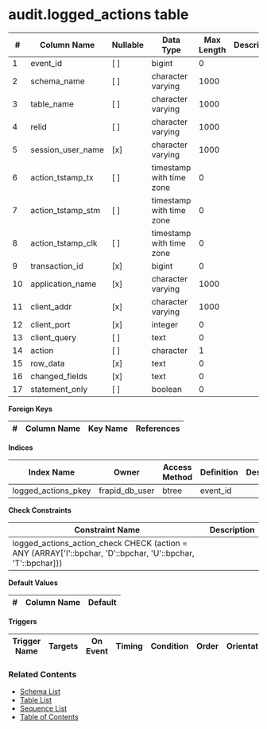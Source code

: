 # audit.logged_actions table



| # | Column Name | Nullable | Data Type | Max Length | Description |
| --- | --- | --- | --- | --- | --- |
| 1 | event_id | [ ] | bigint | 0 |  |
| 2 | schema_name | [ ] | character varying | 1000 |  |
| 3 | table_name | [ ] | character varying | 1000 |  |
| 4 | relid | [ ] | character varying | 1000 |  |
| 5 | session_user_name | [x] | character varying | 1000 |  |
| 6 | action_tstamp_tx | [ ] | timestamp with time zone | 0 |  |
| 7 | action_tstamp_stm | [ ] | timestamp with time zone | 0 |  |
| 8 | action_tstamp_clk | [ ] | timestamp with time zone | 0 |  |
| 9 | transaction_id | [x] | bigint | 0 |  |
| 10 | application_name | [x] | character varying | 1000 |  |
| 11 | client_addr | [x] | character varying | 1000 |  |
| 12 | client_port | [x] | integer | 0 |  |
| 13 | client_query | [ ] | text | 0 |  |
| 14 | action | [ ] | character | 1 |  |
| 15 | row_data | [x] | text | 0 |  |
| 16 | changed_fields | [x] | text | 0 |  |
| 17 | statement_only | [ ] | boolean | 0 |  |



**Foreign Keys**

| # | Column Name | Key Name | References |
| --- | --- | --- | --- |



**Indices**

| Index Name | Owner | Access Method | Definition | Description |
| --- | --- | --- | --- | --- |
| logged_actions_pkey | frapid_db_user | btree | event_id |  |



**Check Constraints**

| Constraint Name | Description |
| --- | --- |
| logged_actions_action_check CHECK (action = ANY (ARRAY['I'::bpchar, 'D'::bpchar, 'U'::bpchar, 'T'::bpchar])) |  |



**Default Values**

| # | Column Name | Default |
| --- | --- | --- |


**Triggers**

| Trigger Name | Targets | On Event | Timing | Condition | Order | Orientation | Description |
| --- | --- | --- | --- | --- | --- | --- | --- |


### Related Contents
* [Schema List](../../schemas.md)
* [Table List](../../tables.md)
* [Sequence List](../../sequences.md)
* [Table of Contents](../../README.md)
